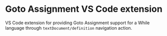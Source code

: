 # Goto Assignment VS Code extension

VS Code extension for providing Goto Assignment support for a While language
through `textDocument/definition` navigation action.
